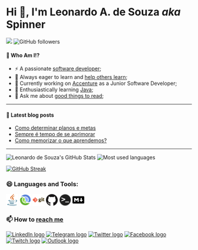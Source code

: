 # Hi 👋, I'm **Leonardo A. de Souza** _aka_ Spinner

![](https://komarev.com/ghpvc/?username=SpinnerZ&style=plastic&label=Profile+views+since+feb/21)
![GitHub followers](https://img.shields.io/github/followers/SpinnerZ?label=Followers&style=plastic)

#### 🤔 Who Am I!?

- ⚡️ A passionate [software developer](https://www.linkedin.com/in/lsouza42/);
- 🚀 Always eager to learn and [help others learn](https://spinnerzl.wordpress.com/);
- 🔭 Currently working on [Accenture](https://www.accenture.com/br-pt) as a Junior Software Developer;
- 🌱 Enthusiastically learning [Java](https://www.udemy.com/course/java-curso-completo/);
- 💬 Ask me about [good things to read](https://getpocket.com/@724d1p42T3585g372aA59f1A7bg0Tc020GdT91b8e8La64h78b223iDba79QJ180);

---

#### 📕 Latest blog posts

<!-- BLOG-POST-LIST:START -->

- [Como determinar planos e metas](https://spinnerzl.wordpress.com/2020/10/11/como-determinar-planos-e-metas/)
- [Sempre é tempo de se aprimorar](https://spinnerzl.wordpress.com/2020/06/19/sempre-e-tempo-de-se-aprimorar/)
- [Como memorizar o que aprendemos?](https://spinnerzl.wordpress.com/2020/06/15/como-memorizar-o-que-aprendemos/)
<!-- BLOG-POST-LIST:END -->

---

<p float="left">
  <img src="https://github-readme-stats.vercel.app/api?username=SpinnerZ&count_private=true&show_icons=true&theme=vue" alt="Leonardo de Souza's GitHub Stats"/>
  <img src="https://github-readme-stats.vercel.app/api/top-langs/?username=SpinnerZ&layout=compact" alt="Most used languages"/>
</p>

[![GitHub Streak](https://github-readme-streak-stats.herokuapp.com/?user=SpinnerZ)](https://github.com/DenverCoder1/github-readme-streak-stats)

### 😄 Languages and Tools:

<img height="32" width="32" src="https://raw.githubusercontent.com/github/explore/80688e429a7d4ef2fca1e82350fe8e3517d3494d/topics/java/java.png" alt="Java"/> <img height="32" width="32" src="https://raw.githubusercontent.com/github/explore/80688e429a7d4ef2fca1e82350fe8e3517d3494d/topics/clojure/clojure.png" alt="Clojure"/> <img height="32" width="32" src="https://raw.githubusercontent.com/github/explore/80688e429a7d4ef2fca1e82350fe8e3517d3494d/topics/git/git.png" alt="Git"/> <img height="32" width="32" src="https://raw.githubusercontent.com/github/explore/78df643247d429f6cc873026c0622819ad797942/topics/github/github.png" alt="GitHub"/> <img height="32" width="32" src="https://raw.githubusercontent.com/github/explore/80688e429a7d4ef2fca1e82350fe8e3517d3494d/topics/terminal/terminal.png" alt="Terminal"/> <img height="32" width="32" src="https://raw.githubusercontent.com/github/explore/80688e429a7d4ef2fca1e82350fe8e3517d3494d/topics/markdown/markdown.png" alt="Markdown"/>

### 📫 How to [reach me](https://lsouza.sleek.page)

<a href="https://www.linkedin.com/in/lsouza42/"><img height="32" width="32" src="https://cdn.jsdelivr.net/npm/simple-icons@v3/icons/linkedin.svg" alt="LinkedIn logo"/></a>
<a href="http://t.me/SpinnerZ"><img height="32" width="32" src="https://cdn.jsdelivr.net/npm/simple-icons@v3/icons/telegram.svg" alt="Telegram logo"/></a>
<a href="https://twitter.com/spinnerzl"><img height="32" width="32" src="https://cdn.jsdelivr.net/npm/simple-icons@v3/icons/twitter.svg" alt="Twitter logo"/></a>
<a href="https://www.facebook.com/leonardo.almeida.9231"><img height="32" width="32" src="https://cdn.jsdelivr.net/npm/simple-icons@v3/icons/facebook.svg" alt="Facebook logo"/></a>
<a href="https://www.twitch.tv/spinnerzl"><img height="32" width="32" src="https://cdn.jsdelivr.net/npm/simple-icons@v3/icons/twitch.svg" alt="Twitch logo"/></a>
<a href="mailto:leonardo.a.a.souza@outlook.com"><img height="32" width="32" src="https://simpleicons.org/icons/microsoftoutlook.svg" alt="Outlook logo" /></a>
